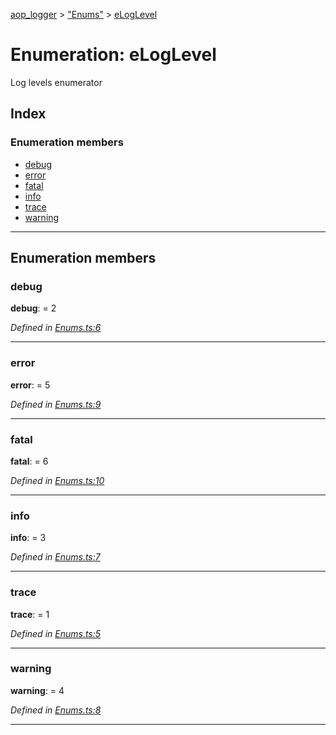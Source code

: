 [aop_logger](../README.md) > ["Enums"](../modules/_enums_.md) > [eLogLevel](../enums/_enums_.eloglevel.md)

# Enumeration: eLogLevel

Log levels enumerator

## Index

### Enumeration members

* [debug](_enums_.eloglevel.md#debug)
* [error](_enums_.eloglevel.md#error)
* [fatal](_enums_.eloglevel.md#fatal)
* [info](_enums_.eloglevel.md#info)
* [trace](_enums_.eloglevel.md#trace)
* [warning](_enums_.eloglevel.md#warning)

---

## Enumeration members

<a id="debug"></a>

###  debug

**debug**:  = 2

*Defined in [Enums.ts:6](https://github.com/thewazaa/ts-aop_logger/blob/4ec8220/src/Enums.ts#L6)*

___
<a id="error"></a>

###  error

**error**:  = 5

*Defined in [Enums.ts:9](https://github.com/thewazaa/ts-aop_logger/blob/4ec8220/src/Enums.ts#L9)*

___
<a id="fatal"></a>

###  fatal

**fatal**:  = 6

*Defined in [Enums.ts:10](https://github.com/thewazaa/ts-aop_logger/blob/4ec8220/src/Enums.ts#L10)*

___
<a id="info"></a>

###  info

**info**:  = 3

*Defined in [Enums.ts:7](https://github.com/thewazaa/ts-aop_logger/blob/4ec8220/src/Enums.ts#L7)*

___
<a id="trace"></a>

###  trace

**trace**:  = 1

*Defined in [Enums.ts:5](https://github.com/thewazaa/ts-aop_logger/blob/4ec8220/src/Enums.ts#L5)*

___
<a id="warning"></a>

###  warning

**warning**:  = 4

*Defined in [Enums.ts:8](https://github.com/thewazaa/ts-aop_logger/blob/4ec8220/src/Enums.ts#L8)*

___

